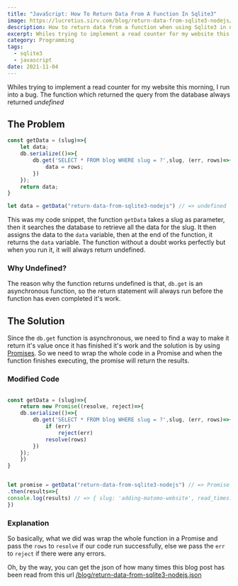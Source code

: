 ```yaml
---
title: "JavaScript: How To Return Data From A Function In Sqlite3"
image: https://lucretius.sirv.com/blog/return-data-from-sqlite3-nodejs/hero.jpg
description: How to return data from a function when using Sqlite3 in node javascript
excerpt: Whiles trying to implement a read counter for my website this morning, I run into a bug. The function which returned the query from the database always returned undefined
category: Programming
tags:
  - sqlite3
  - javascript
date: 2021-11-04
---
```


<p class="intro">
 Whiles trying to implement a read counter for my website this morning, I run into a bug. The function which returned the query from the database always returned <i>undefined</i>
</p>

## The Problem

```javascript
const getData = (slug)=>{
    let data;
    db.serialize(()=>{
        db.get('SELECT * FROM blog WHERE slug = ?',slug, (err, rows)=>{
            data = rows;
        })
    });
    return data;
}

let data = getData("return-data-from-sqlite3-nodejs") // => undefined
```

This was my code snippet, the function `getData` takes a slug as parameter, then it searches the database to retrieve all the data for the slug. It then assigns the data to the `data` variable, then at the end of the function, it returns the `data` variable. The function without a doubt works perfectly but when you run it, it will always return undefined.

### Why Undefined?

The reason why the function returns undefined is that, `db.get` is an asynchronous function, so the return statement will always run before the function has even completed it's work.

## The Solution

Since the `db.get` function is asynchronous, we need to find a way to make it return it's value once it has finished it's work and the solution is by using [Promises](https://developer.mozilla.org/en-US/docs/Web/JavaScript/Reference/Global_Objects/Promise). So we need to wrap the whole code in a Promise and when the function finishes executing, the promise will return the results.

### Modified Code

```javascript

const getData = (slug)=>{
    return new Promise((resolve, reject)=>{
    db.serialize(()=>{
        db.get('SELECT * FROM blog WHERE slug = ?',slug, (err, rows)=>{
            if (err)
                reject(err)
            resolve(rows)
        })
    });
    })
}


let promise = getData("return-data-from-sqlite3-nodejs") // => Promise { <pending> }
.then(results=>{
console.log(results) // => { slug: 'adding-matomo-website', read_times: 1, shares: 0, likes: 0 }
})
```

### Explanation

So basically, what we did was wrap the whole function in a Promise and pass the `rows` to `resolve` if our code run successfully, else we pass the `err` to `reject` if there were any errors.


<p class="note">
    Oh, by the way, you can get the json of how many times this blog post has been read from this url <a href="https://www.kudadam.com/blog/return-data-from-sqlite3-nodejs.json">/blog/return-data-from-sqlite3-nodejs.json</a>
</p>
